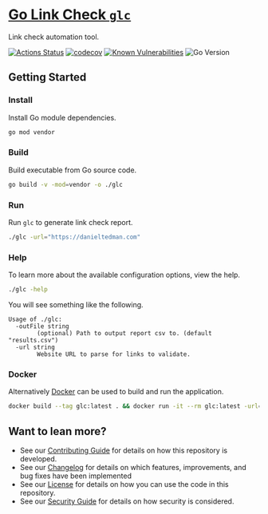 # [Go Link Check `glc`](https://github.com/dbtedman/go-link-check)

Link check automation tool.

[![Actions Status](https://github.com/dbtedman/go-link-check/workflows/test/badge.svg)](https://github.com/dbtedman/go-link-check/actions)
[![codecov](https://codecov.io/gh/dbtedman/go-link-check/branch/master/graph/badge.svg)](https://codecov.io/gh/dbtedman/go-link-check)
[![Known Vulnerabilities](https://snyk.io/test/github/dbtedman/go-link-check/badge.svg)](https://snyk.io/test/github/dbtedman/go-link-check)
![Go Version](https://img.shields.io/static/v1?label=Go&message=v1.13&color=blue&style=flat)

## Getting Started

### Install

Install Go module dependencies.

```bash
go mod vendor
```

### Build

Build executable from Go source code.

```bash
go build -v -mod=vendor -o ./glc
```

### Run

Run `glc` to generate link check report.

```bash
./glc -url="https://danieltedman.com"
```

### Help

To learn more about the available configuration options, view the help.

```bash
./glc -help
```

You will see something like the following.

```
Usage of ./glc:
  -outFile string
        (optional) Path to output report csv to. (default "results.csv")
  -url string
        Website URL to parse for links to validate.
```

### Docker

Alternatively [Docker](https://www.docker.com/) can be used to build and run the application.

```bash
docker build --tag glc:latest . && docker run -it --rm glc:latest -url="https://danieltedman.com"
```

## Want to lean more?

-   See our [Contributing Guide](CONTRIBUTING.md) for details on how this repository is developed.
-   See our [Changelog](CHANGELOG.md) for details on which features, improvements, and bug fixes have been implemented
-   See our [License](LICENSE.md) for details on how you can use the code in this repository.
-   See our [Security Guide](SECURITY.md) for details on how security is considered.
